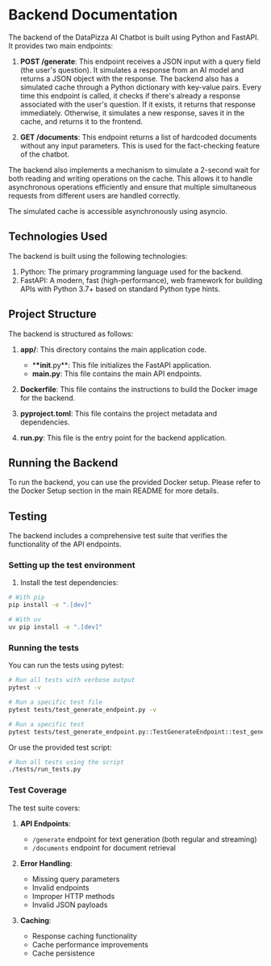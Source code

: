 # Backend Documentation

The backend of the DataPizza AI Chatbot is built using Python and FastAPI. It provides two main endpoints:

1. **POST /generate**: This endpoint receives a JSON input with a query field (the user's question). It simulates a response from an AI model and returns a JSON object with the response. The backend also has a simulated cache through a Python dictionary with key-value pairs. Every time this endpoint is called, it checks if there's already a response associated with the user's question. If it exists, it returns that response immediately. Otherwise, it simulates a new response, saves it in the cache, and returns it to the frontend.

2. **GET /documents**: This endpoint returns a list of hardcoded documents without any input parameters. This is used for the fact-checking feature of the chatbot.

The backend also implements a mechanism to simulate a 2-second wait for both reading and writing operations on the cache. This allows it to handle asynchronous operations efficiently and ensure that multiple simultaneous requests from different users are handled correctly.

The simulated cache is accessible asynchronously using asyncio.

## Technologies Used

The backend is built using the following technologies:

1. Python: The primary programming language used for the backend.
2. FastAPI: A modern, fast (high-performance), web framework for building APIs with Python 3.7+ based on standard Python type hints.

## Project Structure

The backend is structured as follows:

1. **app/**: This directory contains the main application code.

   - \***\*init**.py\*\*: This file initializes the FastAPI application.
   - **main.py**: This file contains the main API endpoints.

2. **Dockerfile**: This file contains the instructions to build the Docker image for the backend.
3. **pyproject.toml**: This file contains the project metadata and dependencies.
4. **run.py**: This file is the entry point for the backend application.

## Running the Backend

To run the backend, you can use the provided Docker setup. Please refer to the Docker Setup section in the main README for more details.

## Testing

The backend includes a comprehensive test suite that verifies the functionality of the API endpoints.

### Setting up the test environment

1. Install the test dependencies:

```bash
# With pip
pip install -e ".[dev]"

# With uv
uv pip install -e ".[dev]"
```

### Running the tests

You can run the tests using pytest:

```bash
# Run all tests with verbose output
pytest -v

# Run a specific test file
pytest tests/test_generate_endpoint.py -v

# Run a specific test
pytest tests/test_generate_endpoint.py::TestGenerateEndpoint::test_generate_response_success -v
```

Or use the provided test script:

```bash
# Run all tests using the script
./tests/run_tests.py
```

### Test Coverage

The test suite covers:

1. **API Endpoints**:

   - `/generate` endpoint for text generation (both regular and streaming)
   - `/documents` endpoint for document retrieval

2. **Error Handling**:

   - Missing query parameters
   - Invalid endpoints
   - Improper HTTP methods
   - Invalid JSON payloads

3. **Caching**:
   - Response caching functionality
   - Cache performance improvements
   - Cache persistence
